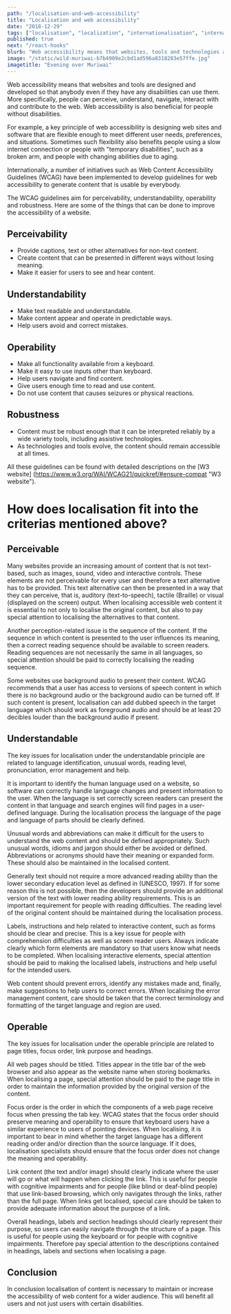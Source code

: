 ```yaml
---
path: "/localisation-and-web-accessibility"
title: "Localisation and web accessibility"
date: "2018-12-29"
tags: ["localisation", "localization", "internationalisation", "internationalization", "translation", "globalisation", "globalization", "accessibility", "WAI", "web accessibility", "accessibility guidelines"]
published: true
next: "/react-hooks"
blurb: "Web accessibility means that websites, tools and technologies are designed and developed so that anybody can use them. Read on if you would like to know more about web accessibility and localisation."
image: "/static/wild-muriwai-b7b4909e2cbd1ad596a8318283e57ffe.jpg"
imagetitle: "Evening over Muriwai"
---
```


Web accessibility means that websites and tools are designed and developed so that anybody even if they have any disabilities can use them. More specifically, people can perceive, understand, navigate, interact with  and contribute to the web. Web accessibility is also beneficial for people without disabilities.

For example, a key principle of web accessibility is designing web sites and software that are flexible
enough to meet different user needs, preferences, and situations. Sometimes such flexibility
also benefits people using a slow internet connection or people with "temporary disabilities", such as a broken arm, and people with changing abilities due to aging.

Internationally, a number of initiatives such as Web Content Accessibility Guidelines (WCAG) have been implemented to develop guidelines for web accessibility to generate content that is usable by everybody.

The WCAG guidelines aim for perceivability, understandability, operability and robustness. Here are some of the things that can be done to improve the accessibility of a website.

## Perceivability

+ Provide captions, text or other alternatives for non-text content.
+ Create content that can be presented in different ways without losing meaning.
+ Make it easier for users to see and hear content.

## Understandability

+ Make text readable and understandable.
+ Make content appear and operate in predictable ways.
+ Help users avoid and correct mistakes.

## Operability

+ Make all functionality available from a keyboard.
+ Make it easy to use inputs other than keyboard.
+ Help users navigate and find content.
+ Give users enough time to read and use content.
+ Do not use content that causes seizures or physical reactions.

## Robustness

+ Content must be robust enough that it can be interpreted reliably by a wide variety tools, including assistive technologies.
+ As technologies and tools evolve, the content should remain accessible at all times.

All these guidelines can be found with detailed descriptions on the [W3 website] (https://www.w3.org/WAI/WCAG21/quickref/#ensure-compat "W3 website").

# How does localisation fit into the criterias mentioned above?

## Perceivable

Many websites provide an increasing amount of content that is not text-based, such as images, sound, video and interactive controls. These elements are not perceivable for every user and therefore a text alternative has to be provided. This text alternative can then be presented in a way that they can perceive, that is, auditory (text-to-speech), tactile (Braille) or visual (displayed on the screen) output. When localising accessible web content it is essential to not only to localise the original content, but also to pay special attention to localising the alternatives to that content.

Another perception-related issue is the sequence of the content. If the sequence in which content is
presented to the user influences its meaning, then a correct reading sequence should be available to
screen readers. Reading sequences are not necessarily the same in all languages, so special attention should be paid to correctly localising the reading sequence.

Some websites use background audio to present their content. WCAG recommends that a user has access to versions of speech content in which there is no background audio or the background audio can be turned off. If such content is present, localisation can add dubbed speech in the target language which should work as foreground audio and should be at least 20 decibles louder than the background audio if present.

## Understandable

The key issues for localisation under the understandable principle are related to language identification,
unusual words, reading level, pronunciation, error management and help.

It is important to identify the human language used on a website, so software can correctly handle
language changes and present information to the user. When the language is set correctly screen readers can present the content in that language and search engines will find pages in a user-defined language. During the localisation process the language of the page and language of parts should be clearly defined.

Unusual words and abbreviations can make it difficult for the users to understand the web content and should be defined appropriately. Such unusual words, idioms and jargon should either be avoided or defined. Abbreviations or acronyms should have their meaning or expanded form. These should also be maintained in the localised content.

Generally text should not require a more advanced reading ability than the lower secondary education level as defined in (UNESCO, 1997). If for some reason this is not possible, then the developers should provide an additional version of the text with lower reading ability requirements. This is an important requirement for people with reading difficulties. The reading level of the original content should be maintained during the localisation process.

Labels, instructions and help related to interactive content, such as forms should be clear and precise. This
is a key issue for people with comprehension difficulties as well as screen reader users. Always indicate clearly which form elements are mandatory so that users know what needs to be completed. When localising interactive elements, special attention should be paid to making the localised labels, instructions and help
useful for the intended users.

Web content should prevent errors, identify any mistakes made and, finally, make suggestions to help users to correct errors. When localising the error management content, care should be taken that the correct terminology and formatting of the target language and region are used.

## Operable

The key issues for localisation under the operable principle are related to page titles, focus order, link purpose and headings.

All web pages should be titled. Titles appear in the title bar of the web browser and also appear as the website name when storing bookmarks. When localising a page, special attention should be paid to the page title in order to maintain the information provided by the original version of the content.

Focus order is the order in which the components of a web page receive focus when pressing the tab key. WCAG states that the focus order should preserve meaning and operability to ensure that keyboard users have a similar experience to users of pointing devices. When localising, it is important to bear in mind whether the target language has a different reading order and/or direction than the source language. If it does, localisation specialists should ensure that the focus order does not change the meaning and operability.

Link content (the text and/or image) should clearly indicate where the user will go or what will happen when clicking the link. This is useful for people with cognitive impairments and for people (like blind or deaf-blind people) that use link-based browsing, which only navigates through the links, rather than the full page. When links get localised, special care should be taken to provide adequate information about the purpose of a link.

Overall headings, labels and section headings should clearly represent their purpose, so users can
easily navigate through the structure of a page. This is useful for people using the keyboard or for
people with cognitive impairments. Therefore pay special attention to the descriptions contained in headings, labels and sections when localising a page.

## Conclusion

In conclusion localisation of content is necessary to maintain or increase the accessibility of web content for a wider audience. This will benefit all users and not just users with certain disabilities.

